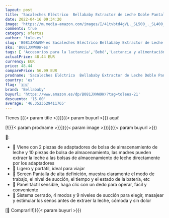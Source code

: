 ```yaml
---
layout: post
title: 'Sacaleches Eléctrico  Bellababy Extractor de Leche Doble Pantalla Táctil Sensible  Múltiples Modos y Niveles de Succión  Portátil  24mm '
date: 2022-04-16 09:34:20
image: 'https://m.media-amazon.com/images/I/41tvbtd4gVL._SL500_._SL400_.jpg'
comments: true
category: ofertas
author: 'tole.es'
slug: 'B081JXWW9W-es Sacaleches Eléctrico Bellababy Extractor de Leche Doble...'
sku: 'B081JXWW9W-es'
tags: [ 'Accesorios para la lactancia','Bebé','Lactancia y alimentación','Sacaleches','bellababy','sacaleches','🇪🇸', ]
actualPrice: 48.44 EUR
currency: EUR
price: 48.44
comparePrice: 56.99 EUR
prodname: 'Sacaleches Eléctrico  Bellababy Extractor de Leche Doble Pantalla Táctil Sensible  Múltiples Modos y Niveles de Succión  Portátil  24mm '
country: 'es'
flag: '🇪🇸'
brand: 'Bellababy'
buyurl: 'https://www.amazon.es/dp/B081JXWW9W/?tag=tolees-21'
descuento: '15.00'
average: '46.3523529411765'
---
```


Tienes [{{< param title >}}]({{< param buyurl >}}) aqui!

[![{{< param prodname >}}]({{< param image >}})]({{< param buyurl >}})

🔎:

- 🎄 Viene con 2 piezas de adaptadores de bolsa de almacenamiento de leche y 10 piezas de bolsa de almacenamiento, las madres pueden extraer la leche a las bolsas de almacenamiento de leche directamente por los adaptadores
- 🎄 Ligero y portátil, ideal para viajar
- 🎄 Screen Pantalla de alta definición, muestra claramente el modo de trabajo, el nivel de succión, el tiempo y el estado de la batería, etc
- 🎄 Panel táctil sensible, haga clic con un dedo para operar, fácil y conveniente
- 🎄 Sistema cerrado, 4 modos y 9 niveles de succión para elegir, masajear y estimular los senos antes de extraer la leche, cómoda y sin dolor

[🛒 Comprar!!!]({{< param buyurl >}})

